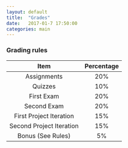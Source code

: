 ```yaml
---
layout: default
title:  "Grades"
date:   2017-01-7 17:50:00
categories: main
---
```


### Grading rules

|Item|Percentage|
|:---:|:---:|
|Assignments|20%|
|Quizzes|10%|
|First Exam|20%|
|Second Exam|20%|
|First Project Iteration|15%|
|Second Project Iteration|15%|
|Bonus (See Rules)|5%|
